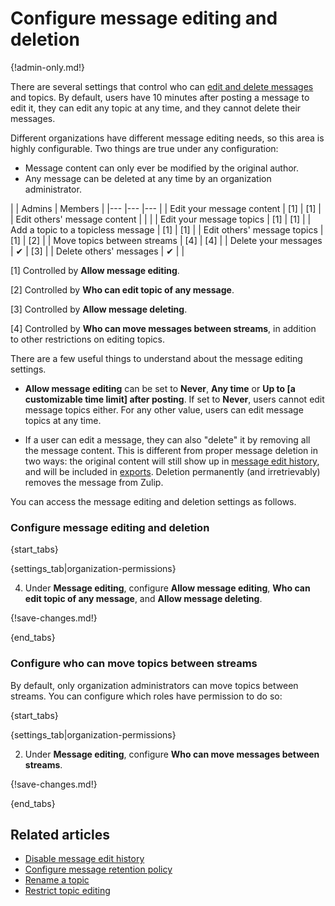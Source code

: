 # Configure message editing and deletion

{!admin-only.md!}

There are several settings that control who can [edit and delete
messages](/help/edit-or-delete-a-message) and topics. By default,
users have 10 minutes after posting a message to edit it, they can
edit any topic at any time, and they cannot delete their messages.

Different organizations have different message editing needs, so this area
is highly configurable. Two things are true under any configuration:

* Message content can only ever be modified by the original author.
* Any message can be deleted at any time by an organization administrator.

<div class="centered_table"></div>
|                                    | Admins   | Members |
|---                                 |---       |---      |
| Edit your message content          | [1]      | [1]     |
| Edit others' message content       |          |         |
| Edit your message topics           | [1]      | [1]     |
| Add a topic to a topicless message | [1]      | [1]     |
| Edit others' message topics        | [1]      | [2]     |
| Move topics between streams        | [4]      | [4]     |
| Delete your messages               | &#10004; | [3]     |
| Delete others' messages            | &#10004; |         |

[1] Controlled by **Allow message editing**.

[2] Controlled by **Who can edit topic of any message**.

[3] Controlled by **Allow message deleting**.

[4] Controlled by **Who can move messages between streams**, in
addition to other restrictions on editing topics.

There are a few useful things to understand about the message editing
settings.

* **Allow message editing** can be set to **Never**, **Any time** or
  **Up to [a customizable time limit] after posting**. If set to **Never**,
  users cannot edit message topics either. For any other value, users can
  edit message topics at any time.

* If a user can edit a message, they can also "delete" it by removing all
  the message content. This is different from proper message deletion in two
  ways: the original content will still show up in
  [message edit history](view-a-messages-edit-history), and will be included
  in [exports](/help/export-your-organization). Deletion
  permanently (and irretrievably) removes the message from Zulip.

You can access the message editing and deletion settings as follows.

### Configure message editing and deletion

{start_tabs}

{settings_tab|organization-permissions}

4. Under **Message editing**, configure **Allow message editing**,
   **Who can edit topic of any message**, and **Allow message deleting**.

{!save-changes.md!}

{end_tabs}

### Configure who can move topics between streams

By default, only organization administrators can move topics between
streams.  You can configure which roles have permission to do so:

{start_tabs}

{settings_tab|organization-permissions}

2. Under **Message editing**, configure **Who can move messages between streams**.

{!save-changes.md!}

{end_tabs}

## Related articles

* [Disable message edit history](/help/disable-message-edit-history)
* [Configure message retention policy](/help/message-retention-policy)
* [Rename a topic](/help/rename-a-topic)
* [Restrict topic editing](/help/configure-who-can-edit-topics)
